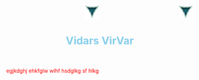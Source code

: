 <header>
     <div>
          <img src="./LOOGOO.png" alt="3 Vs logo" id="logo" width="40" height="37" >
          <img align="right" src="./LOOGOO.png" alt="3 Vs logo" id="logo" width="40" height="37" >
     </div>
     
 <div>
      <h1 style="color: #87CEEB" align="center" >Vidars VirVar</h1>
 </div>
 </header>
 
<body>
     <p style="color: red"> egjkdghj ehkfglw  wlhf hsdglkg sf hlkg</p>
</body>
